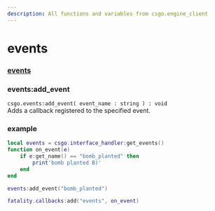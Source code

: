 ```yaml
---
description: All functions and variables from csgo.engine_client
---
```


# events

### [events](https://wiki.alliedmods.net/Counter-Strike:_Global_Offensive_Events)

### events:add\_event

`csgo.events:add_event( event_name : string ) : void`  
Adds a callback registered to the specified event.

### example

```lua
local events = csgo.interface_handler:get_events()
function on_event(e)
    if e:get_name() == "bomb_planted" then
        print'bomb planted B)'
    end
end

events:add_event("bomb_planted")

fatality.callbacks:add("events", on_event)
```

